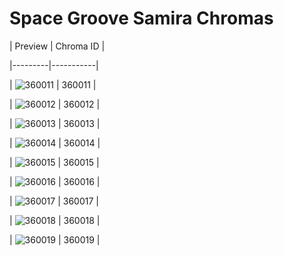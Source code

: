 # Space Groove Samira Chromas


| Preview | Chroma ID |

|---------|-----------|

| ![360011](https://raw.communitydragon.org/latest/plugins/rcp-be-lol-game-data/global/default/v1/champion-chroma-images/360/360011.png) | 360011 |

| ![360012](https://raw.communitydragon.org/latest/plugins/rcp-be-lol-game-data/global/default/v1/champion-chroma-images/360/360012.png) | 360012 |

| ![360013](https://raw.communitydragon.org/latest/plugins/rcp-be-lol-game-data/global/default/v1/champion-chroma-images/360/360013.png) | 360013 |

| ![360014](https://raw.communitydragon.org/latest/plugins/rcp-be-lol-game-data/global/default/v1/champion-chroma-images/360/360014.png) | 360014 |

| ![360015](https://raw.communitydragon.org/latest/plugins/rcp-be-lol-game-data/global/default/v1/champion-chroma-images/360/360015.png) | 360015 |

| ![360016](https://raw.communitydragon.org/latest/plugins/rcp-be-lol-game-data/global/default/v1/champion-chroma-images/360/360016.png) | 360016 |

| ![360017](https://raw.communitydragon.org/latest/plugins/rcp-be-lol-game-data/global/default/v1/champion-chroma-images/360/360017.png) | 360017 |

| ![360018](https://raw.communitydragon.org/latest/plugins/rcp-be-lol-game-data/global/default/v1/champion-chroma-images/360/360018.png) | 360018 |

| ![360019](https://raw.communitydragon.org/latest/plugins/rcp-be-lol-game-data/global/default/v1/champion-chroma-images/360/360019.png) | 360019 |